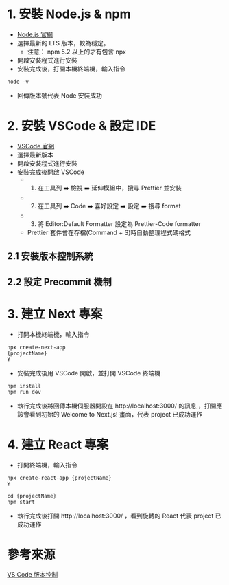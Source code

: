 # 1. 安裝 Node.js & npm
- [Node.js 官網](https://nodejs.org/en/)
- 選擇最新的 LTS 版本，較為穩定。
  - 注意： npm 5.2 以上的才有包含 npx
- 開啟安裝程式進行安裝
- 安裝完成後，打開本機終端機，輸入指令
```shell
node -v
```
- 回傳版本號代表 Node 安裝成功

# 2. 安裝 VSCode & 設定 IDE
- [VSCode 官網](https://code.visualstudio.com/)
- 選擇最新版本
- 開啟安裝程式進行安裝
- 安裝完成後開啟 VSCode
  - 1. 在工具列 ➡️ 檢視 ➡️ 延伸模組中，搜尋 Prettier 並安裝
  - 2. 在工具列 ➡️ Code ➡️ 喜好設定 ➡️ 設定 ➡️ 搜尋 format
  - 3. 將 Editor:Default Formatter 設定為 Prettier-Code formatter
  - Prettier 套件會在存檔(Command + S)時自動整理程式碼格式

## 2.1 安裝版本控制系統

## 2.2 設定 Precommit 機制

# 3. 建立 Next 專案 
- 打開本機終端機，輸入指令
```shell
npx create-next-app
{projectName}
Y
```
- 安裝完成後用 VSCode 開啟，並打開 VSCode 終端機
```shell
npm install
npm run dev
```

- 執行完成後將回傳本機伺服器開設在 http://localhost:3000/ 的訊息 ，打開應該會看到初始的 Welcome to Next.js! 畫面，代表 project 已成功運作

# 4. 建立 React 專案
- 打開終端機，輸入指令
```shell
npx create-react-app {projectName}
Y
```
```shell
cd {projectName}
npm start
```
- 執行完成後打開 http://localhost:3000/ ，看到旋轉的 React 代表 project 已成功運作

# 參考來源
[VS Code 版本控制](https://ithelp.ithome.com.tw/articles/10250436)
